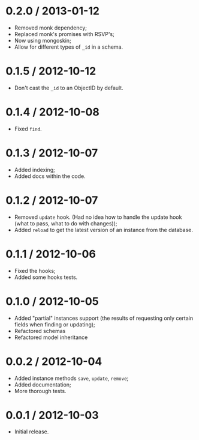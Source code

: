 # 0.2.0 / 2013-01-12

- Removed monk dependency;
- Replaced monk's promises with RSVP's;
- Now using mongoskin;
- Allow for different types of `_id` in a schema.

# 0.1.5 / 2012-10-12

- Don't cast the `_id` to an ObjectID by default.

# 0.1.4 / 2012-10-08

- Fixed `find`.

# 0.1.3 / 2012-10-07

- Added indexing;
- Added docs within the code.

# 0.1.2 / 2012-10-07

- Removed `update` hook. (Had no idea how to handle the update hook (what to pass, what to do with changes));
- Added `reload` to get the latest version of an instance from the database.

# 0.1.1 / 2012-10-06

- Fixed the hooks;
- Added some hooks tests.

# 0.1.0 / 2012-10-05

- Added "partial" instances support (the results of requesting only certain fields when finding or updating);
- Refactored schemas
- Refactored model inheritance

# 0.0.2 / 2012-10-04

- Added instance methods `save`, `update`, `remove`;
- Added documentation;
- More thorough tests.

# 0.0.1 / 2012-10-03

- Initial release.